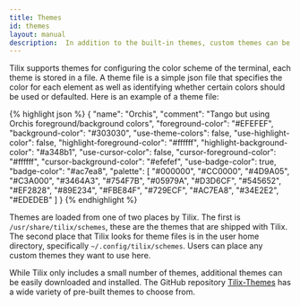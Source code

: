 ```yaml
---
title: Themes
id: themes
layout: manual
description:  In addition to the built-in themes, custom themes can be defined to enable complete control over the look and style of the terminal window.
---
```

Tilix supports themes for configuring the color scheme of the terminal, each theme is stored in a file. A theme file is a simple json file that specifies the color for each element as well as identifying whether certain colors should be used or defaulted. Here is an example of a theme file:

{% highlight json %}
{
    "name": "Orchis",
    "comment": "Tango but using Orchis foreground/background colors",
    "foreground-color": "#EFEFEF",
    "background-color": "#303030",
    "use-theme-colors": false,
    "use-highlight-color": false,
    "highlight-foreground-color": "#ffffff",
    "highlight-background-color": "#a348b1",
    "use-cursor-color": false,
    "cursor-foreground-color": "#ffffff",
    "cursor-background-color": "#efefef",
    "use-badge-color": true,
    "badge-color": "#ac7ea8",
    "palette": [
        "#000000",
        "#CC0000",
        "#4D9A05",
        "#C3A000",
        "#3464A3",
        "#754F7B",
        "#05979A",
        "#D3D6CF",
        "#545652",
        "#EF2828",
        "#89E234",
        "#FBE84F",
        "#729ECF",
        "#AC7EA8",
        "#34E2E2",
        "#EDEDEB"
    ]
}
{% endhighlight %}

Themes are loaded from one of two places by Tilix. The first is ```/usr/share/tilix/schemes```, these are the themes that are shipped with Tilix. The second place that Tilix looks for theme files is in the user home directory, specifically ```~/.config/tilix/schemes```. Users can place any custom themes they want to use here.

While Tilix only includes a small number of themes, additional themes can be easily downloaded and installed. The GitHub repository [Tilix-Themes](https://github.com/storm119/Tilix-Themes) has a wide variety of pre-built themes to choose from.
